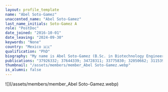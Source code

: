 ```yaml
---
layout: profile_template
name: "Abel Soto-Gamez"
unaccented_name: "Abel Soto-Gamez"
last_name_initials: Soto-Gamez A
role: "PostDoc"
date_joined: "2016-10-01"
date_leaving: "2024-09-30"
keywords: "None"
country: "Mexico 🇲🇽"
qualification: "PhD"
biography: "My name is Abel Soto-Gamez (B.Sc. in Biotechnology Engineering ITESM Monterrey Mexico / INSA Lyon France, and M.Sc. in Medical and Pharmaceutical Drug innovation, RUG, Netherlands). In 2016 I started my PhD in the department of Chemical and Pharmaceutical Biology at the University of Groningen in collaboration with the European Research Institute for the Biology of Aging (ERIBA). In my project I specialized in protein-based senotherapeutics. I am currently working as a Post Doctoral researcher in Radiotherapy and Molecular Cell Biology in the Department of Biomedical Science of Cells & Systems at the UMCG, under the supervision of Profs. Drs. Rob Coppes, Sarah Pringe, and Marco Demaria. I am especially interested in the identification of exploitable pathways for the selective elimination of senescent cancer cells in the salivary gland and the use of novel approaches to modulate pro-inflammatory aspects of the senescence-associated secretory phenotype."
publications: "37926332; 37644339; 34728311; 33775830; 32050662; 31153901; 28111332"
thumbnail: "/assets/members/member_Abel Soto-Gamez.webp"
is_alumni: false
---
```


 ![](/assets/members/member_Abel Soto-Gamez.webp)

 